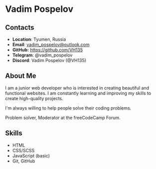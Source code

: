 # Vadim Pospelov

## Contacts
* **Location**: Tyumen, Russia
* **Email**: vadim_pospelov@outlook.com
* **GitHub:** https://github.com/VH135
* **Telegram**: @vadim_pospelov
* **Discord**: Vadim Pospelov (@VH135)

## About Me
I am a junior web developer who is interested in creating beautiful and functional websites. I am constantly learning and improving my skills to create high-quality projects.

I'm always willing to help people solve their coding problems.

Problem solver, Moderator at the freeCodeCamp Forum.

## Skills
* HTML
* CSS/SCSS
* JavaScript (basic)
* Git, GitHub